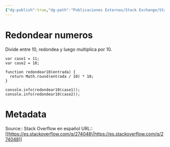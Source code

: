 ```yaml
---
{"dg-publish":true,"dg-path":"Publicaciones Externas/Stack Exchange/Stack Overflow en español/es.stackoverflow.com-274048.md","permalink":"/publicaciones-externas/stack-exchange/stack-overflow-en-espanol/es-stackoverflow-com-274048/","title":"Redondear numeros","hide":true,"noteIcon":"default","created":"2024-04-03T12:49:10.355-06:00","updated":"2024-04-05T16:43:55.447-06:00"}
---
```


# Redondear numeros

Divide entre 10, redondea y luego multiplica por 10.

<!-- begin snippet: js hide: false console: true babel: false -->

<!-- language: lang-js -->

    var case1 = 11;
    var case2 = 18;

    function redondear10(entrada) {
      return Math.round(entrada / 10) * 10;
    }

    console.info(redondear10(case1));
    console.info(redondear10(case2));

<!-- end snippet -->



# Metadata
Source:: Stack Overflow en español
URL:: [[https://es.stackoverflow.com/q/274048\|https://es.stackoverflow.com/q/274048]]

